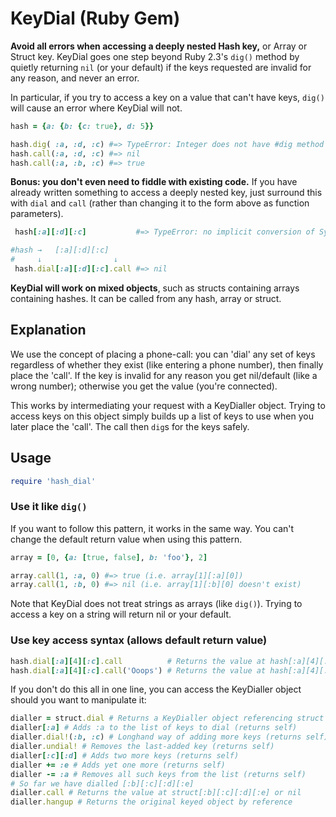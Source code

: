 # KeyDial (Ruby Gem)

**Avoid all errors when accessing a deeply nested Hash key,** or Array or Struct key. KeyDial goes one step beyond Ruby 2.3's `dig()` method by quietly returning `nil` (or your default) if the keys requested are invalid for any reason, and never an error.

In particular, if you try to access a key on a value that can't have keys, `dig()` will cause an error where KeyDial will not.

```ruby
hash = {a: {b: {c: true}, d: 5}}

hash.dig( :a, :d, :c) #=> TypeError: Integer does not have #dig method
hash.call(:a, :d, :c) #=> nil
hash.call(:a, :b, :c) #=> true
```

**Bonus: you don't even need to fiddle with existing code.** If you have already written something to access a deeply nested key, just surround this with `dial` and `call` (rather than changing it to the form above as function parameters).

```ruby
 hash[:a][:d][:c]           #=> TypeError: no implicit conversion of Symbol into Integer

#hash →   [:a][:d][:c]
#     ↓                ↓
 hash.dial[:a][:d][:c].call #=> nil
```

**KeyDial will work on mixed objects**, such as structs containing arrays containing hashes. It can be called from any hash, array or struct.

## Explanation

We use the concept of placing a phone-call: you can 'dial' any set of keys regardless of whether they exist (like entering a phone number), then finally place the 'call'. If the key is invalid for any reason you get nil/default (like a wrong number); otherwise you get the value (you're connected).

This works by intermediating your request with a KeyDialler object. Trying to access keys on this object simply builds up a list of keys to use when you later place the 'call'. The call then `dig`s for the keys safely.

## Usage

```ruby
require 'hash_dial'
```

### Use it like `dig()`

If you want to follow this pattern, it works in the same way. You can't change the default return value when using this pattern.

```ruby
array = [0, {a: [true, false], b: 'foo'}, 2]

array.call(1, :a, 0) #=> true (i.e. array[1][:a][0])
array.call(1, :b, 0) #=> nil (i.e. array[1][:b][0] doesn't exist)
```

Note that KeyDial does not treat strings as arrays (like `dig()`). Trying to access a key on a string will return nil or your default.

### Use key access syntax (allows default return value)

```ruby
hash.dial[:a][4][:c].call          # Returns the value at hash[:a][4][:c] or nil
hash.dial[:a][4][:c].call('Ooops') # Returns the value at hash[:a][4][:c] or 'Ooops'
```

If you don't do this all in one line, you can access the KeyDialler object should you want to manipulate it:

```ruby
dialler = struct.dial # Returns a KeyDialler object referencing struct
dialler[:a] # Adds :a to the list of keys to dial (returns self)
dialler.dial!(:b, :c) # Longhand way of adding more keys (returns self)
dialler.undial! # Removes the last-added key (returns self)
dialler[:c][:d] # Adds two more keys (returns self)
dialler += :e # Adds yet one more (returns self)
dialler -= :a # Removes all such keys from the list (returns self)
# So far we have dialled [:b][:c][:d][:e]
dialler.call # Returns the value at struct[:b][:c][:d][:e] or nil
dialler.hangup # Returns the original keyed object by reference
```
